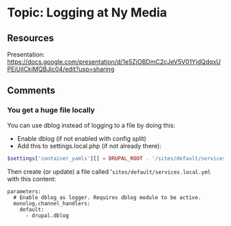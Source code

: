 # Topic: Logging at Ny Media

## Resources

Presentation: https://docs.google.com/presentation/d/1e5ZjOBDmC2cJeV5V01YjdQdqxUPEiUjICkjMQBJic04/edit?usp=sharing

## Comments

### You get a huge file locally

You can use dblog instead of logging to a file by doing this:

- Enable dblog (if not enabled with config split)
- Add this to settings.local.php (if not already there):

```php
$settings['container_yamls'][] = DRUPAL_ROOT . '/sites/default/services.local.yml';
```

Then create (or update) a file called '`sites/default/services.local.yml` with this content:

```
parameters:
  # Enable dblog as logger. Requires dblog module to be active.
  monolog.channel_handlers:
    default:
      - drupal.dblog
````

